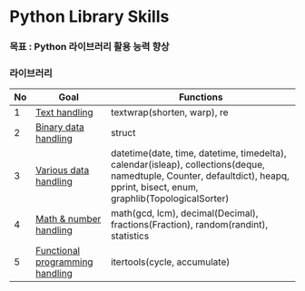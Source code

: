 # Python Library Skills

### 목표 : Python 라이브러리 활용 능력 향상

### 라이브러리
| No   | Goal |Functions|                                                       
| :--- | -------| ------|
| 1    | [Text handling](https://github.com/JYKai/python_skills/tree/main/text_handling) |textwrap(shorten, warp), re|
| 2    | [Binary data handling](https://github.com/JYKai/python_skills/tree/main/binary_handling) |struct|
| 3    | [Various data handling](https://github.com/JYKai/python_skills/tree/main/2_various_data_handling) |datetime(date, time, datetime, timedelta), calendar(isleap), collections(deque, namedtuple, Counter, defaultdict), heapq, pprint, bisect, enum, graphlib(TopologicalSorter)|
| 4    | [Math & number handling](https://github.com/JYKai/python/tree/main/python_library/3_math_number_handling) |math(gcd, lcm), decimal(Decimal), fractions(Fraction), random(randint), statistics|
| 5    | [Functional programming handling](https://github.com/JYKai/python/tree/main/python_library/4_functional_programming_handling) |itertools(cycle, accumulate)|